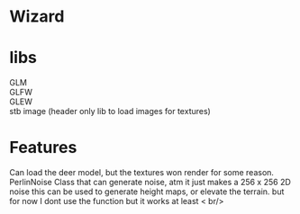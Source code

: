 # Wizard

<h1> libs </h1> 
GLM <br />
GLFW <br />
GLEW <br />
stb image (header only lib to load images for textures) <br />

<h1> Features  </h1>
Can load the deer model, but the textures won render for some reason. <br/>
PerlinNoise Class that can generate noise, atm it just makes a 256 x 256 2D noise
this can be used to generate height maps, or elevate the terrain. but for now I dont use
the function but it works at least < br/>
